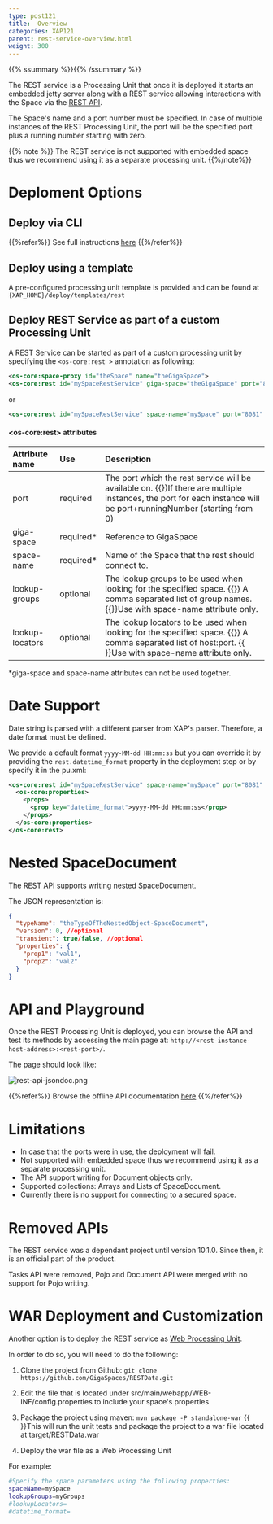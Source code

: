 ```yaml
---
type: post121
title:  Overview
categories: XAP121
parent: rest-service-overview.html
weight: 300
---
```


{{% ssummary %}}{{% /ssummary %}}

The REST service is a Processing Unit that once it is deployed it starts an embedded jetty server along with a REST service allowing interactions with the Space via the [REST API](./rest-service-api.html).

The Space's name and a port number must be specified. In case of multiple instances of the REST Processing Unit, the port will be the specified port plus a running number starting with zero.

{{% note %}}
The REST service is not supported with embedded space thus we recommend using it as a separate processing unit.
{{%/note%}}


# Deploment Options

## Deploy via CLI
{{%refer%}} See full instructions [here]({{%currentadmurl%}}/rest-deploy-command-line-interface.html) {{%/refer%}}

 

## Deploy using a template
A pre-configured processing unit template is provided and can be found at `{XAP_HOME}/deploy/templates/rest`

 

## Deploy REST Service as part of a custom Processing Unit
A REST Service can be started as part of a custom processing unit by specifying the `<os-core:rest >` annotation as following:


```xml
<os-core:space-proxy id="theSpace" name="theGigaSpace">
<os-core:rest id="mySpaceRestService" giga-space="theGigaSpace" port="8081" />
```

or


```xml
<os-core:rest id="mySpaceRestService" space-name="mySpace" port="8081" lookup-groups="myGroups" />
```


#### \<os-core:rest\> attributes


| Attribute name | Use | Description |
|:-----|:----------|:------|
| port | required | The port which the rest service will be available on. {{<wbr>}}If there are multiple instances, the port for each instance will be port+runningNumber (starting from 0) |
| giga-space | required* | Reference to GigaSpace |
| space-name |  required* | Name of the Space that the rest should connect to. |
| lookup-groups | optional | The lookup groups to be used when looking for the specified space. {{<wbr>}} A comma separated list of group names. {{<wbr>}}Use with space-name attribute only. |
| lookup-locators | optional | The lookup locators to be used when looking for the specified space. {{<wbr>}} A comma separated list of host:port. {{<wbr>}}Use with space-name attribute only. |

*giga-space and space-name attributes can not be used together.


# Date Support

Date string is parsed with a different parser from XAP's parser. Therefore, a date format must be defined.

We provide a default format `yyyy-MM-dd HH:mm:ss` but you can override it by providing the `rest.datetime_format` property in the deployment step or by specify it in the pu.xml:


```xml
<os-core:rest id="mySpaceRestService" space-name="mySpace" port="8081" lookup-groups="myGroups">
  <os-core:properties>
    <props>
      <prop key="datetime_format">yyyy-MM-dd HH:mm:ss</prop>
    </props>
  </os-core:properties>
</os-core:rest>
```

# Nested SpaceDocument

The REST API supports writing nested SpaceDocument.

The JSON representation is:

```json
{
  "typeName": "theTypeOfTheNestedObject-SpaceDocument",
  "version": 0, //optional
  "transient": true/false, //optional
  "properties": {
    "prop1": "val1",
    "prop2": "val2"
  }
}
```


# API and Playground

Once the REST Processing Unit is deployed, you can browse the API and test its methods by accessing the main page at: `http://<rest-instance-host-address>:<rest-port>/`.

The page should look like:

![rest-api-jsondoc.png](/attachment_files/rest-api-jsondoc.png)

{{%refer%}} Browse the offline API documentation [here](./rest-service-api.html) {{%/refer%}}

# Limitations

*   In case that the ports were in use, the deployment will fail.
*   Not supported with embedded space thus we recommend using it as a separate processing unit.
*   The API support writing for Document objects only.
*   Supported collections: Arrays and Lists of SpaceDocument.
*   Currently there is no support for connecting to a secured space.

# Removed APIs

The REST service was a dependant project until version 10.1.0.
Since then, it is an official part of the product.

Tasks API were removed, Pojo and Document API were merged with no support for Pojo writing.


# WAR Deployment and Customization

Another option is to deploy the REST service as [Web Processing Unit](./web-application-overview.html).

In order to do so, you will need to do the following:

1. Clone the project from Github: `git clone https://github.com/GigaSpaces/RESTData.git`

2. Edit the file that is located under src/main/webapp/WEB-INF/config.properties to include your space's properties

3. Package the project using maven: `mvn package -P standalone-war` {{<wbr>}}This will run the unit tests and package the project to a war file located at target/RESTData.war

4. Deploy the war file as a Web Processing Unit

For example:

```bash
#Specify the space parameters using the following properties:
spaceName=mySpace
lookupGroups=myGroups
#lookupLocators=
#datetime_format=
```
